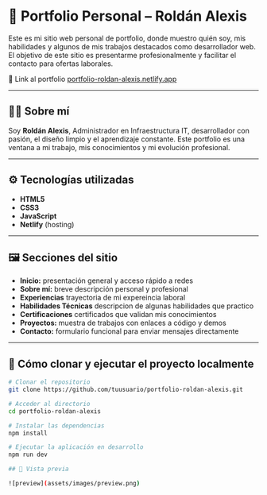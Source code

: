 # 💼 Portfolio Personal – Roldán Alexis

Este es mi sitio web personal de portfolio, donde muestro quién soy, mis habilidades y algunos de mis trabajos destacados como desarrollador web. El objetivo de este sitio es presentarme profesionalmente y facilitar el contacto para ofertas laborales.

🔗 Link al portfolio [portfolio-roldan-alexis.netlify.app](https://portfolio-roldan-alexis.netlify.app/)

---

## 🧑‍💻 Sobre mí

Soy **Roldán Alexis**, Administrador en Infraestructura IT, desarrollador con pasión, el diseño limpio y el aprendizaje constante. Este portfolio es una ventana a mi trabajo, mis conocimientos y mi evolución profesional.

---

## ⚙️ Tecnologías utilizadas

- **HTML5**  
- **CSS3**  
- **JavaScript**  
- **Netlify** (hosting)

---

## 🖼 Secciones del sitio

- **Inicio:** presentación general y acceso rápido a redes
- **Sobre mí:** breve descripción personal y profesional
- **Experiencias** trayectoria de mi expereincia laboral
- **Habilidades Técnicas** descripcion de algunas habilidades que practico
- **Certificaciones** certificados que validan mis conocimientos
- **Proyectos:** muestra de trabajos con enlaces a código y demos
- **Contacto:** formulario funcional para enviar mensajes directamente

---

## 🧪 Cómo clonar y ejecutar el proyecto localmente

```bash
# Clonar el repositorio
git clone https://github.com/tuusuario/portfolio-roldan-alexis.git

# Acceder al directorio
cd portfolio-roldan-alexis

# Instalar las dependencias
npm install

# Ejecutar la aplicación en desarrollo
npm run dev

## 📸 Vista previa

![preview](assets/images/preview.png)